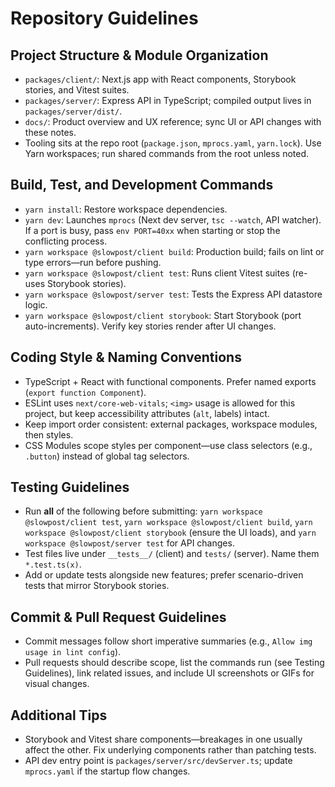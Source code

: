 # Repository Guidelines

## Project Structure & Module Organization
- `packages/client/`: Next.js app with React components, Storybook stories, and Vitest suites.
- `packages/server/`: Express API in TypeScript; compiled output lives in `packages/server/dist/`.
- `docs/`: Product overview and UX reference; sync UI or API changes with these notes.
- Tooling sits at the repo root (`package.json`, `mprocs.yaml`, `yarn.lock`). Use Yarn workspaces; run shared commands from the root unless noted.

## Build, Test, and Development Commands
- `yarn install`: Restore workspace dependencies.
- `yarn dev`: Launches `mprocs` (Next dev server, `tsc --watch`, API watcher). If a port is busy, pass `env PORT=40xx` when starting or stop the conflicting process.
- `yarn workspace @slowpost/client build`: Production build; fails on lint or type errors—run before pushing.
- `yarn workspace @slowpost/client test`: Runs client Vitest suites (re-uses Storybook stories).
- `yarn workspace @slowpost/server test`: Tests the Express API datastore logic.
- `yarn workspace @slowpost/client storybook`: Start Storybook (port auto-increments). Verify key stories render after UI changes.

## Coding Style & Naming Conventions
- TypeScript + React with functional components. Prefer named exports (`export function Component`).
- ESLint uses `next/core-web-vitals`; `<img>` usage is allowed for this project, but keep accessibility attributes (`alt`, labels) intact.
- Keep import order consistent: external packages, workspace modules, then styles.
- CSS Modules scope styles per component—use class selectors (e.g., `.button`) instead of global tag selectors.

## Testing Guidelines
- Run **all** of the following before submitting: `yarn workspace @slowpost/client test`, `yarn workspace @slowpost/client build`, `yarn workspace @slowpost/client storybook` (ensure the UI loads), and `yarn workspace @slowpost/server test` for API changes.
- Test files live under `__tests__/` (client) and `tests/` (server). Name them `*.test.ts(x)`.
- Add or update tests alongside new features; prefer scenario-driven tests that mirror Storybook stories.

## Commit & Pull Request Guidelines
- Commit messages follow short imperative summaries (e.g., `Allow img usage in lint config`).
- Pull requests should describe scope, list the commands run (see Testing Guidelines), link related issues, and include UI screenshots or GIFs for visual changes.

## Additional Tips
- Storybook and Vitest share components—breakages in one usually affect the other. Fix underlying components rather than patching tests.
- API dev entry point is `packages/server/src/devServer.ts`; update `mprocs.yaml` if the startup flow changes.

